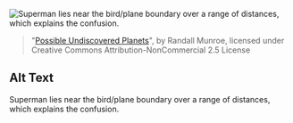 ![Superman lies near the bird/plane boundary over a range of distances, which explains the confusion.](https://imgs.xkcd.com/comics/possible_undiscovered_planets.png)
> "[Possible Undiscovered Planets](https://xkcd.com/1633/)", by Randall Munroe, licensed under Creative Commons Attribution-NonCommercial 2.5 License

## Alt Text
Superman lies near the bird/plane boundary over a range of distances, which explains the confusion.
